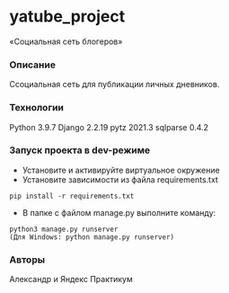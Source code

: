 # yatube_project
«Социальная сеть блогеров»
### Описание
Ссоциальная сеть для публикации личных дневников.
### Технологии
Python 3.9.7
Django 2.2.19
pytz 2021.3
sqlparse 0.4.2
### Запуск проекта в dev-режиме
- Установите и активируйте виртуальное окружение
- Установите зависимости из файла requirements.txt
```
pip install -r requirements.txt
``` 
- В папке с файлом manage.py выполните команду:
```
python3 manage.py runserver
(Для Windows: python manage.py runserver)
```
### Авторы
Александр и Яндекс Практикум 